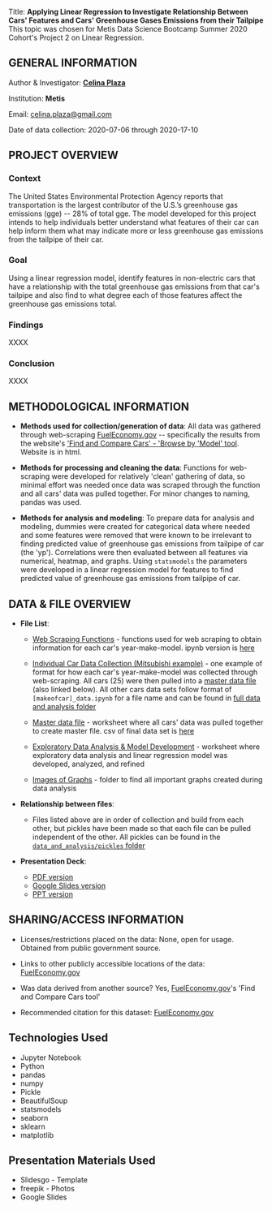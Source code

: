 
Title:
**Applying Linear Regression to Investigate Relationship Between Cars' Features and Cars' Greenhouse Gases Emissions from their Tailpipe**</br>
This topic was chosen for Metis Data Science Bootcamp Summer 2020 Cohort's Project 2 on Linear Regression.

## GENERAL INFORMATION
Author & Investigator: **[Celina Plaza](https://github.com/cecann10)**

Institution: **Metis**

Email: celina.plaza@gmail.com

Date of data collection: 2020-07-06 through 2020-17-10

## PROJECT OVERVIEW
### Context
The United States Environmental Protection Agency reports that transportation is the largest contributor of the U.S.’s greenhouse gas emissions (gge) -- 28% of total gge.  The model developed for this project intends to help individuals better understand what features of their car can help inform them what may indicate more or less greenhouse gas emissions from the tailpipe of their car.

### Goal
Using a linear regression model, identify features in non-electric cars that have a relationship with the total greenhouse gas emissions from that car's tailpipe and also find to what degree each of those features affect the greenhouse gas emissions total.  

### Findings
XXXX


### Conclusion
XXXX



## METHODOLOGICAL INFORMATION

- **Methods used for collection/generation of data**:
All data was gathered through web-scraping [FuelEconomy.gov](https://www.fueleconomy.gov/) -- specifically the results from the website's ['Find and Compare Cars' - 'Browse by 'Model' tool](https://www.fueleconomy.gov/feg/findacar.shtml). Website is in html.

- **Methods for processing and cleaning the data**:
Functions for web-scraping were developed for relatively 'clean' gathering of data, so minimal effort was needed once data was scraped through the function and all cars' data was pulled together. For minor changes to naming, pandas was used.

- **Methods for analysis and modeling**:
To prepare data for analysis and modeling, dummies were created for categorical data where needed and some features were removed that were known to be irrelevant to finding predicted value of greenhouse gas emissions from tailpipe of car (the 'yp'). Correlations were then evaluated between all features via numerical, heatmap, and graphs.  Using `statsmodels` the parameters were developed in a linear regression model for features to find predicted value of greenhouse gas emissions from tailpipe of car.


## DATA & FILE OVERVIEW

- **File List**:
    * [Web Scraping Functions](data_and_analysis/data/master_functions.py) - functions used for web scraping to obtain information for each car's year-make-model.  ipynb version is [here](data_and_analysis/data/master_functions.ipynb)

    * [Individual Car Data Collection (Mitsubishi example)](data_and_analysis/data/mitsubishi_data.ipynb) - one example of format for how each car's year-make-model was collected through web-scraping.  All cars (25) were then pulled into a [master data file](data_and_analysis/data/all_cars_conjunction_junction_function.ipynb) (also linked below).  All other cars data sets follow format of `[makeofcar]_data.ipynb` for a file name and can be found in [full data and analysis folder](data_and_analysis)

    * [Master data file](data_and_analysis/data/all_cars_conjunction_junction_function.ipynb) - worksheet where all cars' data was pulled together to create master file.  csv of final data set is [here](data_and_analysis/csv/all_cars_df.csv)

    * [Exploratory Data Analysis & Model Development](data_and_analysis/all_cars_gge_model.ipynb) - worksheet where exploratory data analysis and linear regression model was developed, analyzed, and refined

    * [Images of Graphs](data_and_analysis/images) - folder to find all important graphs created during data analysis

- **Relationship between files**:
    * Files listed above are in order of collection and build from each other, but pickles have been made so that each file can be pulled independent of the other.  All pickles can be found in the [`data_and_analysis/pickles` folder](data_and_analysis/data/pickles)

- **Presentation Deck**:
    * [PDF version]()
    * [Google Slides version](https://docs.google.com/presentation/d/1iQDOqwAb18F0br533TtWnW1NMpT9LyKb7002M31rnDw/edit?usp=sharing)
    * [PPT version]()

## SHARING/ACCESS INFORMATION

 - Licenses/restrictions placed on the data: None, open for usage.  Obtained from public government source.

 - Links to other publicly accessible locations of the data: [FuelEconomy.gov](https://www.fueleconomy.gov/)

 - Was data derived from another source? Yes, [FuelEconomy.gov](https://www.fueleconomy.gov/)'s 'Find and Compare Cars tool'

 - Recommended citation for this dataset: [FuelEconomy.gov](https://www.fueleconomy.gov/)


## Technologies Used
  * Jupyter Notebook
  * Python
  * pandas
  * numpy
  * Pickle
  * BeautifulSoup
  * statsmodels
  * seaborn
  * sklearn
  * matplotlib


## Presentation Materials Used
  * Slidesgo - Template
  * freepik - Photos
  * Google Slides
